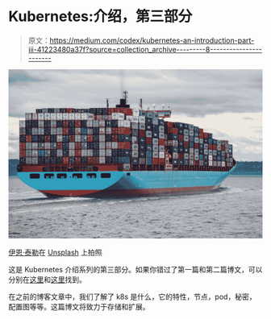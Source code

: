 # Kubernetes:介绍，第三部分

> 原文：<https://medium.com/codex/kubernetes-an-introduction-part-iii-41223480a37f?source=collection_archive---------8----------------------->

![](img/5ea3b6df0ac779602fad0a59de1a578d.png)

[伊恩·泰勒](https://unsplash.com/@carrier_lost?utm_source=medium&utm_medium=referral)在 [Unsplash](https://unsplash.com?utm_source=medium&utm_medium=referral) 上拍照

这是 Kubernetes 介绍系列的第三部分。如果你错过了第一篇和第二篇博文，可以分别在[这里](/codex/kubernetes-an-introduction-aaa7c6304e97)和[这里](https://securitylit.medium.com/kubernetes-an-introduction-part-ii-b6ccaadb76db)找到。

在之前的博客文章中，我们了解了 k8s 是什么，它的特性，节点，pod，秘密，配置图等等。这篇博文将致力于存储和扩展。